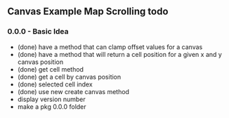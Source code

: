 ## Canvas Example Map Scrolling todo

### 0.0.0 - Basic Idea
* (done) have a method that can clamp offset values for a canvas
* (done) have a method that will return a cell position for a given x and y canvas position
* (done) get cell method
* (done) get a cell by canvas position
* (done) selected cell index 
* (done) use new create canvas method
* display version number
* make a pkg 0.0.0 folder